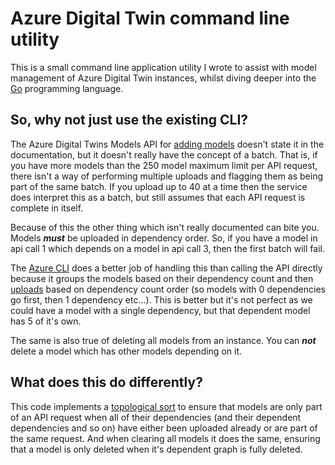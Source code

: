 # Azure Digital Twin command line utility

This is a small command line application utility I wrote to assist with model management of Azure Digital Twin instances, whilst diving deeper into the [Go](https://go.dev/) programming language.

## So, why not just use the existing CLI?

The Azure Digital Twins Models API for [adding models](https://docs.microsoft.com/rest/api/digital-twins/dataplane/models/digitaltwinmodels_add) doesn't state it in the documentation, but it doesn't really have the concept of a batch. That is, if you have more models than the 250 model maximum limit per API request, there isn't a way of performing multiple uploads and flagging them as being part of the same batch. If you upload up to 40 at a time then the service does interpret this as a batch, but still assumes that each API request is complete in itself.

Because of this the other thing which isn't really documented can bite you. Models _**must**_ be uploaded in dependency order. So, if you have a model in api call 1 which depends on a model in api call 3, then the first batch will fail.

The [Azure CLI](https://docs.microsoft.com/azure/digital-twins/concepts-cli) does a better job of handling this than calling the API directly because it groups the models based on their dependency count and then [uploads](https://github.com/Azure/azure-iot-cli-extension/blob/67d6c2aa7414f89be25abf26671b88192ab13bee/azext_iot/digitaltwins/providers/model.py#L73) based on dependency count order (so models with 0 dependencies go first, then 1 dependency etc...). This is better but it's not perfect as we could have a model with a single dependency, but that dependent model has 5 of it's own.

The same is also true of deleting all models from an instance. You can _**not**_ delete a model which has other models depending on it.

## What does this do differently?

This code implements a [topological sort](https://wikipedia.org/wiki/Topological_sorting) to ensure that models are only part of an API request when all of their dependencies (and their dependent dependencies and so on) have either been uploaded already or are part of the same request. And when clearing all models it does the same, ensuring that a model is only deleted when it's dependent graph is fully deleted.
